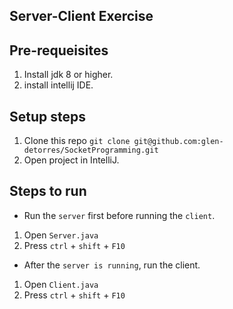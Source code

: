 ## Server-Client Exercise

## Pre-requeisites
1. Install jdk 8 or higher.
2. install intellij IDE.

## Setup steps
1. Clone this repo `git clone git@github.com:glen-detorres/SocketProgramming.git`
2. Open project in IntelliJ.

## Steps to run
- Run the `server` first before running the `client`.

1. Open `Server.java`
2. Press `ctrl` + `shift` + `F10`

- After the `server is running`, run the client.

1. Open `Client.java`
2. Press `ctrl` + `shift` + `F10`